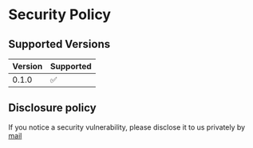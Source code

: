 # Security Policy

## Supported Versions

| Version | Supported          |
| ------- | ------------------ |
| 0.1.0   | :white_check_mark: |

## Disclosure policy

If you notice a security vulnerability, please disclose it to us privately by [mail](nathan.rousselot@thalesgroup.com)
